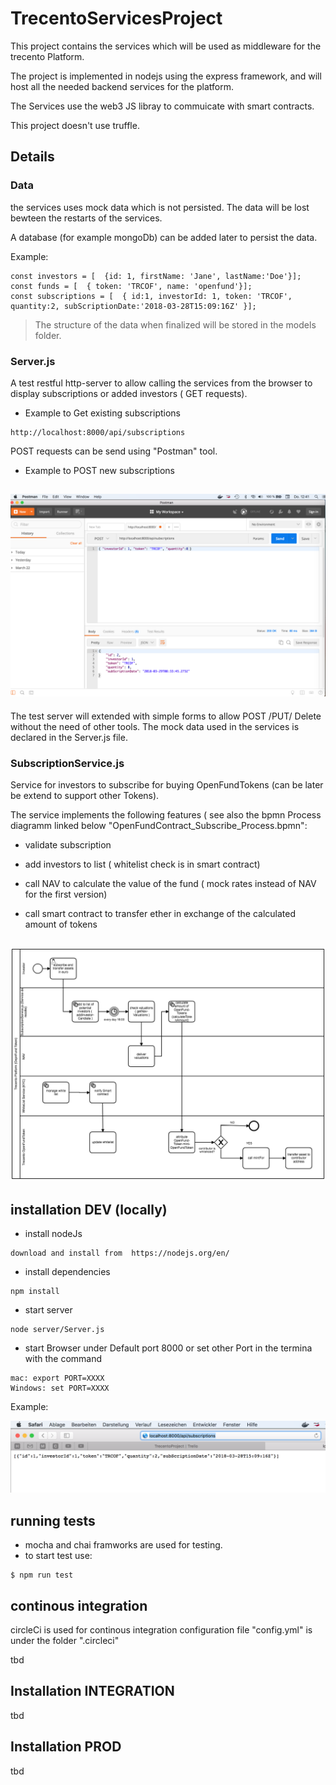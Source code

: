 # TrecentoServicesProject

This project contains the services which will be used as middleware for the trecento Platform.

The project is implemented in nodejs using the express framework, and will host all the needed backend services for the platform.

The Services use the web3 JS libray to commuicate with smart contracts.

This project doesn't use truffle.

## Details

### Data
the services uses mock data which is not persisted.
The data will be lost bewteen the restarts of the services.

A database (for example mongoDb) can be added later to persist the data.


Example:
```
const investors = [  {id: 1, firstName: 'Jane', lastName:'Doe'}];
const funds = [  { token: 'TRCOF', name: 'openfund'}];
const subscriptions = [  { id:1, investorId: 1, token: 'TRCOF', quantity:2, subScriptionDate:'2018-03-28T15:09:16Z' }];
```

>The structure of the data when finalized will be stored in the models folder.

### Server.js
A test restful http-server to allow calling the services from the browser to display subscriptions or added investors ( GET requests).

* Example to Get existing subscriptions 
```
http://localhost:8000/api/subscriptions

```

POST requests can be send using "Postman" tool.

* Example to POST new subscriptions 

![addSubscription](/images/postman_addSubscription.png)
----

The test server will extended with simple forms to allow POST /PUT/ Delete without the need of other tools.
The mock data used in the services is declared in the Server.js file.

### SubscriptionService.js

Service for investors to subscribe for buying OpenFundTokens (can be later  be  extend to support other Tokens).

The service implements the following features ( see also the bpmn Process diagramm linked below "OpenFundContract_Subscribe_Process.bpmn":

* validate subscription

* add investors to list ( whitelist check is in smart contract)

* call NAV to calculate the value of the fund ( mock rates instead of NAV for the first version)

* call smart contract to transfer ether in exchange of the calculated amount of tokens 


![SubscriptionService](OpenFundContract_Subscribe_Process.png)
----


## installation DEV (locally)
* install nodeJs

```
download and install from  https://nodejs.org/en/
```

* install dependencies 
```
npm install
```

* start server  
```
node server/Server.js
```
* start Browser under Default port 8000
or set other Port in the termina with the command
```
mac: export PORT=XXXX
Windows: set PORT=XXXX
```
Example:

![SubscriptionService](/images/localhost.png)



## running tests
* mocha and chai framworks are used for testing.
* to start test use:

```
$ npm run test
```

## continous integration 

circleCi is used for continous integration 
configuration file "config.yml" is under the folder ".circleci"

tbd

## Installation INTEGRATION
tbd


## Installation PROD
tbd



